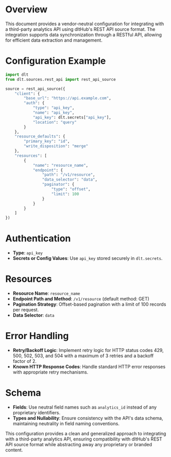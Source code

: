 # Overview

This document provides a vendor-neutral configuration for integrating with a third-party analytics API using dltHub's REST API source format. The integration supports data synchronization through a RESTful API, allowing for efficient data extraction and management.

# Configuration Example

```python
import dlt
from dlt.sources.rest_api import rest_api_source

source = rest_api_source({
    "client": {
        "base_url": "https://api.example.com",
        "auth": {
            "type": "api_key",
            "name": "api_key",
            "api_key": dlt.secrets["api_key"],
            "location": "query"
        }
    },
    "resource_defaults": {
        "primary_key": "id",
        "write_disposition": "merge"
    },
    "resources": [
        {
            "name": "resource_name",
            "endpoint": {
                "path": "/v1/resource",
                "data_selector": "data",
                "paginator": {
                    "type": "offset",
                    "limit": 100
                }
            }
        }
    ]
})
```

# Authentication

- **Type**: `api_key`
- **Secrets or Config Values**: Use `api_key` stored securely in `dlt.secrets`.

# Resources

- **Resource Name**: `resource_name`
- **Endpoint Path and Method**: `/v1/resource` (default method: GET)
- **Pagination Strategy**: Offset-based pagination with a limit of 100 records per request.
- **Data Selector**: `data`

# Error Handling

- **Retry/Backoff Logic**: Implement retry logic for HTTP status codes 429, 500, 502, 503, and 504 with a maximum of 3 retries and a backoff factor of 2.
- **Known HTTP Response Codes**: Handle standard HTTP error responses with appropriate retry mechanisms.

# Schema

- **Fields**: Use neutral field names such as `analytics_id` instead of any proprietary identifiers.
- **Types and Nullability**: Ensure consistency with the API's data schema, maintaining neutrality in field naming conventions.

This configuration provides a clean and generalized approach to integrating with a third-party analytics API, ensuring compatibility with dltHub's REST API source format while abstracting away any proprietary or branded content.